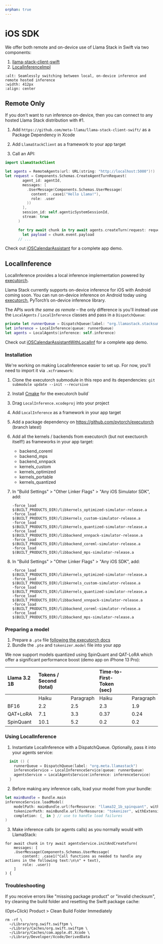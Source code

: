 ```yaml
---
orphan: true
---
```

# iOS SDK

We offer both remote and on-device use of Llama Stack in Swift via two components:

1. [llama-stack-client-swift](https://github.com/meta-llama/llama-stack-client-swift/)
2. [LocalInferenceImpl](https://github.com/meta-llama/llama-stack/tree/main/llama_stack/providers/inline/ios/inference)

```{image} ../../../_static/remote_or_local.gif
:alt: Seamlessly switching between local, on-device inference and remote hosted inference
:width: 412px
:align: center
```

## Remote Only

If you don't want to run inference on-device, then you can connect to any hosted Llama Stack distribution with #1.

1. Add `https://github.com/meta-llama/llama-stack-client-swift/` as a Package Dependency in Xcode

2. Add `LlamaStackClient` as a framework to your app target

3. Call an API:

```swift
import LlamaStackClient

let agents = RemoteAgents(url: URL(string: "http://localhost:5000")!)
let request = Components.Schemas.CreateAgentTurnRequest(
        agent_id: agentId,
        messages: [
          .UserMessage(Components.Schemas.UserMessage(
            content: .case1("Hello Llama!"),
            role: .user
          ))
        ],
        session_id: self.agenticSystemSessionId,
        stream: true
      )

      for try await chunk in try await agents.createTurn(request: request) {
        let payload = chunk.event.payload
      // ...
```

Check out [iOSCalendarAssistant](https://github.com/meta-llama/llama-stack-apps/tree/main/examples/ios_calendar_assistant) for a complete app demo.

## LocalInference

LocalInference provides a local inference implementation powered by [executorch](https://github.com/pytorch/executorch/).

Llama Stack currently supports on-device inference for iOS with Android coming soon. You can run on-device inference on Android today using [executorch](https://github.com/pytorch/executorch/tree/main/examples/demo-apps/android/LlamaDemo), PyTorch’s on-device inference library.

The APIs *work the same as remote* – the only difference is you'll instead use the `LocalAgents` / `LocalInference` classes and pass in a `DispatchQueue`:

```swift
private let runnerQueue = DispatchQueue(label: "org.llamastack.stacksummary")
let inference = LocalInference(queue: runnerQueue)
let agents = LocalAgents(inference: self.inference)
```

Check out [iOSCalendarAssistantWithLocalInf](https://github.com/meta-llama/llama-stack-apps/tree/main/examples/ios_calendar_assistant) for a complete app demo.

### Installation

We're working on making LocalInference easier to set up. For now, you'll need to import it via `.xcframework`:

1. Clone the executorch submodule in this repo and its dependencies: `git submodule update --init --recursive`
1. Install [Cmake](https://cmake.org/) for the executorch build`
1. Drag `LocalInference.xcodeproj` into your project
1. Add `LocalInference` as a framework in your app target
1. Add a package dependency on https://github.com/pytorch/executorch (branch latest)
1. Add all the kernels / backends from executorch (but not exectuorch itself!) as frameworks in your app target:
    - backend_coreml
    - backend_mps
    - backend_xnnpack
    - kernels_custom
    - kernels_optimized
    - kernels_portable
    - kernels_quantized
1. In "Build Settings" > "Other Linker Flags" > "Any iOS Simulator SDK", add:
    ```
    -force_load
    $(BUILT_PRODUCTS_DIR)/libkernels_optimized-simulator-release.a
    -force_load
    $(BUILT_PRODUCTS_DIR)/libkernels_custom-simulator-release.a
    -force_load
    $(BUILT_PRODUCTS_DIR)/libkernels_quantized-simulator-release.a
    -force_load
    $(BUILT_PRODUCTS_DIR)/libbackend_xnnpack-simulator-release.a
    -force_load
    $(BUILT_PRODUCTS_DIR)/libbackend_coreml-simulator-release.a
    -force_load
    $(BUILT_PRODUCTS_DIR)/libbackend_mps-simulator-release.a
    ```

1. In "Build Settings" > "Other Linker Flags" > "Any iOS SDK", add:

    ```
    -force_load
    $(BUILT_PRODUCTS_DIR)/libkernels_optimized-simulator-release.a
    -force_load
    $(BUILT_PRODUCTS_DIR)/libkernels_custom-simulator-release.a
    -force_load
    $(BUILT_PRODUCTS_DIR)/libkernels_quantized-simulator-release.a
    -force_load
    $(BUILT_PRODUCTS_DIR)/libbackend_xnnpack-simulator-release.a
    -force_load
    $(BUILT_PRODUCTS_DIR)/libbackend_coreml-simulator-release.a
    -force_load
    $(BUILT_PRODUCTS_DIR)/libbackend_mps-simulator-release.a
    ```

### Preparing a model

1. Prepare a `.pte` file [following the executorch docs](https://github.com/pytorch/executorch/blob/main/examples/models/llama/README.md#step-2-prepare-model)
2. Bundle the `.pte` and `tokenizer.model` file into your app

We now support models quantized using SpinQuant and QAT-LoRA which offer a significant performance boost (demo app on iPhone 13 Pro):


| Llama 3.2 1B | Tokens / Second (total) |  | Time-to-First-Token (sec) |  |
| :---- | :---- | :---- | :---- | :---- |
|  | Haiku | Paragraph | Haiku | Paragraph |
| BF16 | 2.2 | 2.5 | 2.3 | 1.9 |
| QAT+LoRA | 7.1 | 3.3 | 0.37 | 0.24 |
| SpinQuant | 10.1 | 5.2 | 0.2 | 0.2 |


### Using LocalInference

1. Instantiate LocalInference with a DispatchQueue. Optionally, pass it into your agents service:

```swift
  init () {
    runnerQueue = DispatchQueue(label: "org.meta.llamastack")
    inferenceService = LocalInferenceService(queue: runnerQueue)
    agentsService = LocalAgentsService(inference: inferenceService)
  }
```

2. Before making any inference calls, load your model from your bundle:

```swift
let mainBundle = Bundle.main
inferenceService.loadModel(
    modelPath: mainBundle.url(forResource: "llama32_1b_spinquant", withExtension: "pte"),
    tokenizerPath: mainBundle.url(forResource: "tokenizer", withExtension: "model"),
    completion: {_ in } // use to handle load failures
)
```

3. Make inference calls (or agents calls) as you normally would with LlamaStack:

```
for await chunk in try await agentsService.initAndCreateTurn(
    messages: [
    .UserMessage(Components.Schemas.UserMessage(
        content: .case1("Call functions as needed to handle any actions in the following text:\n\n" + text),
        role: .user))
    ]
) {
```

### Troubleshooting

If you receive errors like "missing package product" or "invalid checksum", try cleaning the build folder and resetting the Swift package cache:

(Opt+Click) Product > Clean Build Folder Immediately

```
rm -rf \
  ~/Library/org.swift.swiftpm \
  ~/Library/Caches/org.swift.swiftpm \
  ~/Library/Caches/com.apple.dt.Xcode \
  ~/Library/Developer/Xcode/DerivedData
```
